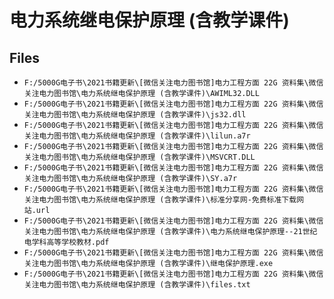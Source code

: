 # 电力系统继电保护原理 (含教学课件)

## Files

- `F:/5000G电子书\2021书籍更新\[微信关注电力图书馆]电力工程方面 22G 资料集\微信关注电力图书馆\电力系统继电保护原理 (含教学课件)\AWIML32.DLL`
- `F:/5000G电子书\2021书籍更新\[微信关注电力图书馆]电力工程方面 22G 资料集\微信关注电力图书馆\电力系统继电保护原理 (含教学课件)\js32.dll`
- `F:/5000G电子书\2021书籍更新\[微信关注电力图书馆]电力工程方面 22G 资料集\微信关注电力图书馆\电力系统继电保护原理 (含教学课件)\lilun.a7r`
- `F:/5000G电子书\2021书籍更新\[微信关注电力图书馆]电力工程方面 22G 资料集\微信关注电力图书馆\电力系统继电保护原理 (含教学课件)\MSVCRT.DLL`
- `F:/5000G电子书\2021书籍更新\[微信关注电力图书馆]电力工程方面 22G 资料集\微信关注电力图书馆\电力系统继电保护原理 (含教学课件)\SY.a7r`
- `F:/5000G电子书\2021书籍更新\[微信关注电力图书馆]电力工程方面 22G 资料集\微信关注电力图书馆\电力系统继电保护原理 (含教学课件)\标准分享网-免费标准下载网站.url`
- `F:/5000G电子书\2021书籍更新\[微信关注电力图书馆]电力工程方面 22G 资料集\微信关注电力图书馆\电力系统继电保护原理 (含教学课件)\电力系统继电保护原理--21世纪电学科高等学校教材.pdf`
- `F:/5000G电子书\2021书籍更新\[微信关注电力图书馆]电力工程方面 22G 资料集\微信关注电力图书馆\电力系统继电保护原理 (含教学课件)\继电保护原理.exe`
- `F:/5000G电子书\2021书籍更新\[微信关注电力图书馆]电力工程方面 22G 资料集\微信关注电力图书馆\电力系统继电保护原理 (含教学课件)\files.txt`
